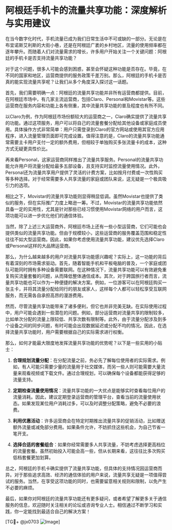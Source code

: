 # 阿根廷手机卡的流量共享功能：深度解析与实用建议

在当今数字化时代，手机流量已成为我们日常生活中不可或缺的一部分。无论是在布宜诺斯艾利斯的大街小巷，还是在阿根廷广袤的乡村地区，流量的使用频率都在逐年攀升。而随着人们对流量需求的增长，许多用户开始关注一个关键问题：阿根廷的手机卡是否支持流量共享功能？

对于这个问题，很多人可能会感到困惑，甚至会怀疑这种功能是否存在。毕竟，在不同的国家和地区，运营商提供的服务政策千差万别。那么，阿根廷的手机卡是否真的能实现流量共享呢？让我们从多个角度深入探讨这一话题。

首先，我们需要明确一点：阿根廷的流量共享功能并非所有运营商都提供。目前，在阿根廷市场中，有几家主流运营商，包括Claro、Personal和Movistar等。这些运营商在服务内容和功能上各有侧重，其中流量共享功能的普及程度也有所不同。

以Claro为例，作为阿根廷市场份额较大的运营商之一，Claro确实提供了流量共享的功能。通过这项服务，用户可以将自己的流量套餐分配给其他设备或家庭成员使用。具体操作方式非常简单：用户只需登录到Claro的官方网站或使用其官方应用程序，进入流量管理页面即可完成设置。值得注意的是，Claro的流量共享功能通常需要主卡用户支付一定的额外费用，但相较于单独购买多张流量卡的成本，这种方式无疑更具性价比。

再来看Personal，这家运营商同样推出了流量共享服务。Personal的流量共享功能允许用户将流量分配给最多五部设备，且支持实时监控流量使用情况。此外，Personal还为流量共享用户提供了灵活的计费方案，比如按月付费或一次性购买等多种选择。对于经常需要多人共享流量的家庭或团队来说，这无疑是一个极具吸引力的选项。

相比之下，Movistar的流量共享功能则显得稍显低调。虽然Movistar也提供了类似的服务，但在实际推广力度上略逊一筹。不过，Movistar的流量共享功能依然具备一定的实用性，尤其是针对那些已经习惯使用Movistar网络的用户而言，这项功能可以进一步优化他们的通信体验。

当然，除了上述三大运营商外，阿根廷市场上还有一些小型运营商，它们可能也会提供类似的流量共享功能。但由于规模较小，这些运营商的服务覆盖范围和稳定性往往不如大型运营商。因此，如果你考虑使用流量共享功能，建议优先选择Claro或Personal这样的大品牌运营商。

那么，为什么越来越多的用户对流量共享功能感兴趣呢？实际上，这一功能的背后有着深刻的市场需求驱动。首先，随着智能手机和平板电脑的普及，一个家庭或团队可能同时拥有多种设备需要联网。在这种情况下，流量共享功能可以有效避免重复购买流量套餐的问题，从而降低整体通信成本。其次，对于跨国旅行者而言，流量共享功能也可以作为一种便捷的解决方案。例如，一位游客可以在阿根廷购买一张主卡，并将其流量分配给同行的朋友或家人，这样每个人都可以轻松享受互联网服务，而无需各自承担高昂的漫游费用。

然而，尽管流量共享功能带来了诸多便利，但它也并非完美无缺。在实际使用过程中，用户可能会遇到一些潜在的问题。例如，部分运营商对流量共享的限制较多，比如单次分配的流量上限较低、共享次数有限制等。此外，由于流量分配涉及到多个设备之间的同步问题，有时可能会出现数据延迟或分配不均的情况。因此，在选择流量共享功能时，用户需要根据自己的实际需求进行权衡。

那么，如何才能最大限度地发挥流量共享功能的优势呢？以下是一些实用的小贴士：

1. **合理规划流量分配**：在分配流量之前，务必先了解每位使用者的实际需求。例如，有人可能只需要少量的流量用于社交媒体，而另一些人则可能需要大量流量来观看视频或下载文件。通过合理规划，可以确保每个设备都能获得足够的流量支持。

2. **定期检查流量使用情况**：流量共享功能的一大优点是能够实时查看每位用户的流量消耗。因此，建议定期登录运营商的管理平台，查看当前的流量使用状态。如果发现某位用户消耗过多，可以及时调整分配策略，避免不必要的浪费。

3. **利用优惠活动**：许多运营商会在特定时期推出流量共享的促销活动，比如赠送额外流量或减免部分费用。如果条件允许，不妨抓住这些机会，为自己节省一笔开支。

4. **选择合适的套餐组合**：如果你经常需要多人共享流量，不妨考虑选择更高档位的流量套餐。虽然初始投入可能会高一些，但从长期来看，这往往比多次购买低档套餐更加划算。

总之，阿根廷的手机卡确实提供了流量共享功能，但具体的支持情况因运营商而异。对于那些追求高效、经济的通信体验的用户来说，流量共享无疑是一项值得尝试的服务。当然，在享受这项功能的同时，也需要留意相关规则和限制，以免产生不必要的麻烦。

最后，如果你对阿根廷的流量共享功能还有更多疑问，或者希望了解更多关于通信服务的信息，欢迎随时关注相关的论坛或咨询专业人士。相信通过不断学习和实践，你一定能找到最适合自己的解决方案！

[TG💪+ @jx0703 ![Image](https://github.com/user-attachments/assets/dbca1d08-cadb-493c-b0ec-ad6f7a83f270)]
